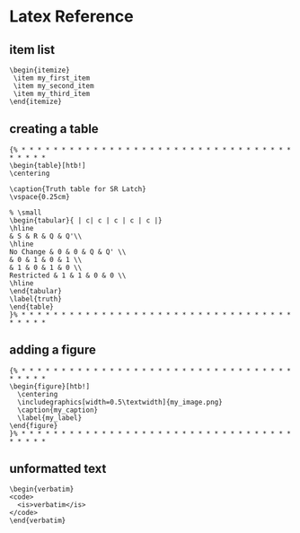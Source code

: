 Latex Reference
===============

## item list

    \begin{itemize}
     \item my_first_item 
     \item my_second_item
     \item my_third_item
    \end{itemize}


## creating a table

    {% * * * * * * * * * * * * * * * * * * * * * * * * * * * * * * * * * * * * * * * 
    \begin{table}[htb!]
    \centering

    \caption{Truth table for SR Latch}
    \vspace{0.25cm}

    % \small
    \begin{tabular}{ | c| c | c | c | c |}
    \hline
    & S & R & Q & Q'\\
    \hline
    No Change & 0 & 0 & Q & Q' \\
    & 0 & 1 & 0 & 1 \\
    & 1 & 0 & 1 & 0 \\
    Restricted & 1 & 1 & 0 & 0 \\
    \hline
    \end{tabular}
    \label{truth}
    \end{table}
    }% * * * * * * * * * * * * * * * * * * * * * * * * * * * * * * * * * * * * * * * 


## adding a figure

    {% * * * * * * * * * * * * * * * * * * * * * * * * * * * * * * * * * * * * * * * 
    \begin{figure}[htb!]
      \centering
      \includegraphics[width=0.5\textwidth]{my_image.png}
      \caption{my_caption}
      \label{my_label}
    \end{figure}
    }% * * * * * * * * * * * * * * * * * * * * * * * * * * * * * * * * * * * * * * * 

## unformatted text

    \begin{verbatim}
    <code>
      <is>verbatim</is>
    </code>
    \end{verbatim}
